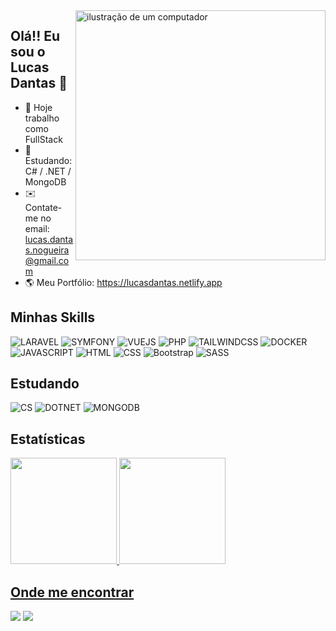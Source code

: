 <img src="https://raw.githubusercontent.com/MicaelliMedeiros/micaellimedeiros/master/image/computer-illustration.png" alt="ilustração de um computador" min-width="400px" max-width="400px" width="400px" align="right">

## Olá!! Eu sou o Lucas Dantas 👋

- 🔭 Hoje trabalho como FullStack
- 🚀 Estudando: C# / .NET / MongoDB
- ✉️ Contate-me no email: lucas.dantas.nogueira@gmail.com
- 🌎 Meu Portfólio: https://lucasdantas.netlify.app

## Minhas Skills
![LARAVEL](https://skillicons.dev/icons?i=laravel)
![SYMFONY](https://skillicons.dev/icons?i=symfony)
![VUEJS](https://skillicons.dev/icons?i=vuejs)
![PHP](https://skillicons.dev/icons?i=php)
![TAILWINDCSS](https://skillicons.dev/icons?i=tailwindcss)
![DOCKER](https://skillicons.dev/icons?i=docker)
![JAVASCRIPT](https://skillicons.dev/icons?i=js)
![HTML](https://skillicons.dev/icons?i=html)
![CSS](https://skillicons.dev/icons?i=css)
![Bootstrap](https://skillicons.dev/icons?i=bootstrap)
![SASS](https://skillicons.dev/icons?i=sass)

## Estudando
![CS](https://skillicons.dev/icons?i=cs)
![DOTNET](https://skillicons.dev/icons?i=dotnet)
![MONGODB](https://skillicons.dev/icons?i=mongodb)
## Estatísticas

<div>
  <a href="https://github.com/lucas-dantas10">
  <img height="170em" src="https://github-readme-stats.vercel.app/api?username=lucas-dantas10&show_icons=true&theme=radical&include_all_commits=true&count_private=true"/>
  <img height="170em" src="https://github-readme-stats.vercel.app/api/top-langs/?username=lucas-dantas10&layout=compact&langs_count=7&theme=radical"/>
</div>

## Onde me encontrar
<div>
    <a href = "mailto:lucas.dantas.nogueira@gmail.com"><img src="https://img.shields.io/badge/-Gmail-%23333?style=for-the-badge&logo=gmail&logoColor=white" target="_blank"></a>
    <a href="https://www.linkedin.com/in/lucas-dantas10/" target="_blank"><img src="https://img.shields.io/badge/-LinkedIn-%230077B5?style=for-the-badge&logo=linkedin&logoColor=white" target="_blank"></a>
</div>
